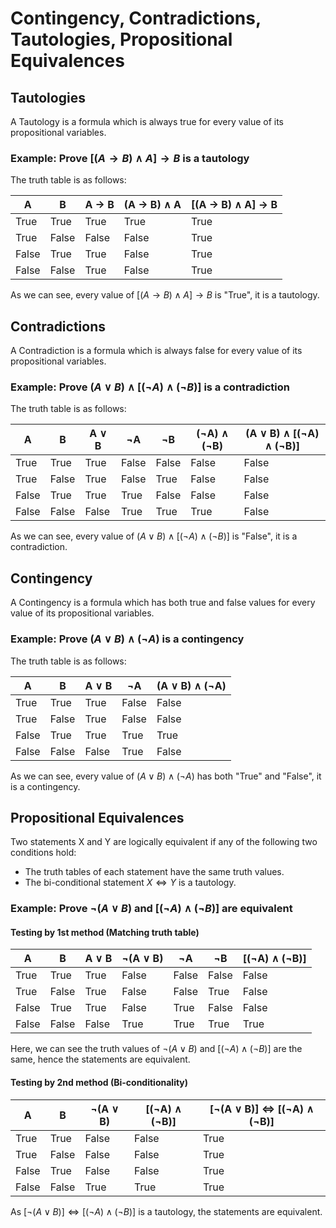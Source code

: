 # Contingency, Contradictions, Tautologies, Propositional Equivalences
## Tautologies

A Tautology is a formula which is always true for every value of its propositional variables.

### Example: Prove $[(A → B) ∧ A] → B$ is a tautology

The truth table is as follows:

| A     | B     | A → B | (A → B) ∧ A | [(A → B) ∧ A] → B |
|-------|-------|-------|-------------|-------------------|
| True  | True  | True  | True        | True              |
| True  | False | False | False       | True              |
| False | True  | True  | False       | True              |
| False | False | True  | False       | True              |

As we can see, every value of $[(A → B) ∧ A] → B$ is "True", it is a tautology.

## Contradictions

A Contradiction is a formula which is always false for every value of its propositional variables.

### Example: Prove $(A ∨ B) ∧ [(¬A) ∧ (¬B)]$ is a contradiction

The truth table is as follows:

| A     | B     | A ∨ B | ¬A    | ¬B    | (¬A) ∧ (¬B) | (A ∨ B) ∧ [(¬A) ∧ (¬B)] |
|-------|-------|-------|-------|-------|-------------|-------------------------|
| True  | True  | True  | False | False | False       | False                   |
| True  | False | True  | False | True  | False       | False                   |
| False | True  | True  | True  | False | False       | False                   |
| False | False | False | True  | True  | True        | False                   |

As we can see, every value of $(A ∨ B) ∧ [(¬A) ∧ (¬B)]$ is "False", it is a contradiction.

## Contingency

A Contingency is a formula which has both true and false values for every value of its propositional variables.

### Example: Prove $(A ∨ B) ∧ (¬A)$ is a contingency

The truth table is as follows:

| A     | B     | A ∨ B | ¬A    | (A ∨ B) ∧ (¬A) |
|-------|-------|-------|-------|----------------|
| True  | True  | True  | False | False          |
| True  | False | True  | False | False          |
| False | True  | True  | True  | True           |
| False | False | False | True  | False          |

As we can see, every value of $(A ∨ B) ∧ (¬A)$ has both "True" and "False", it is a contingency.

## Propositional Equivalences

Two statements X and Y are logically equivalent if any of the following two conditions hold:

- The truth tables of each statement have the same truth values.
- The bi-conditional statement $X ⇔ Y$ is a tautology.

### Example: Prove $¬(A ∨ B)$ and $[(¬A) ∧ (¬B)]$ are equivalent

#### Testing by 1st method (Matching truth table)

| A     | B     | A ∨ B | ¬(A ∨ B) | ¬A    | ¬B    | [(¬A) ∧ (¬B)] |
|-------|-------|-------|----------|-------|-------|---------------|
| True  | True  | True  | False    | False | False | False         |
| True  | False | True  | False    | False | True  | False         |
| False | True  | True  | False    | True  | False | False         |
| False | False | False | True     | True  | True  | True          |

Here, we can see the truth values of $¬(A ∨ B)$ and $[(¬A) ∧ (¬B)]$ are the same, hence the statements are equivalent.

#### Testing by 2nd method (Bi-conditionality)

| A     | B     | ¬(A ∨ B) | [(¬A) ∧ (¬B)] | [¬(A ∨ B)] ⇔ [(¬A) ∧ (¬B)] |
|-------|-------|----------|---------------|----------------------------|
| True  | True  | False    | False         | True                       |
| True  | False | False    | False         | True                       |
| False | True  | False    | False         | True                       |
| False | False | True     | True          | True                       |

As $[¬(A ∨ B)] ⇔ [(¬A) ∧ (¬B)]$ is a tautology, the statements are equivalent.
